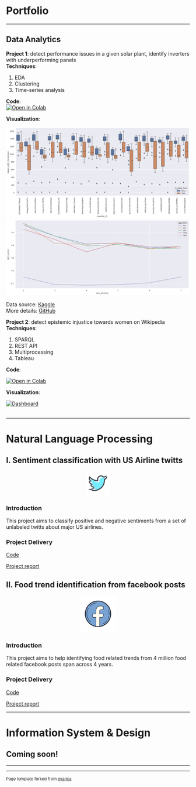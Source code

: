 ﻿# **Portfolio**

---
## **Data Analytics**

**Project 1**: detect performance issues in a given solar plant, identify inverters with underperforming panels<br>
**Techniques**:

 1. EDA 
 2. Clustering 
 3. Time-series analysis

**Code**:<br>
<a  href="https://colab.research.google.com/drive/1btPn-c57E9ND-kv4wNZT-GEnkKFZuW44?usp=sharing"  target="_parent"><img  src="https://colab.research.google.com/assets/colab-badge.svg"  alt="Open in Colab"/></a>

**Visualization**:<br>
<div align="left"><img src="images/inverter_light_conversion.png" width="700"/></div> 
<div align="left"><img src="images/optimal K.png" width="700"/></div> 

Data source: [Kaggle](https://www.kaggle.com/anikannal/solar-power-generation-data) <br>
More details: [GitHub](https://github.com/mx-hxh/colab-solar)<br>

**Project 2**: detect epistemic injustice towards women on Wikipedia<br>
**Techniques**:

 1. SPARQL
 2. REST API
 3. Multiprocessing
 4. Tableau

**Code**:<br>
 <div align="left"><a  href="https://colab.research.google.com/drive/1k4TkItYtppNolsXvqVLrPQvIeGS6mrCy?usp=sharing"  target="_parent"><img  src="https://colab.research.google.com/assets/colab-badge.svg"  alt="Open in Colab"/></a><br>
 
 **Visualization**:<br>
<div class='tableauPlaceholder' id='viz1666395631107' style='position: relative'><noscript><a href='#'><img alt='Dashboard ' src='https:&#47;&#47;public.tableau.com&#47;static&#47;images&#47;De&#47;DecodingEpistemicInjusticetowardsWomenonWikipedia&#47;Dashboard&#47;1_rss.png' style='border: none' /></a></noscript><object class='tableauViz'  style='display:none;'><param name='host_url' value='https%3A%2F%2Fpublic.tableau.com%2F' /> <param name='embed_code_version' value='3' /> <param name='site_root' value='' /><param name='name' value='DecodingEpistemicInjusticetowardsWomenonWikipedia&#47;Dashboard' /><param name='tabs' value='no' /><param name='toolbar' value='yes' /><param name='static_image' value='https:&#47;&#47;public.tableau.com&#47;static&#47;images&#47;De&#47;DecodingEpistemicInjusticetowardsWomenonWikipedia&#47;Dashboard&#47;1.png' /> <param name='animate_transition' value='yes' /><param name='display_static_image' value='yes' /><param name='display_spinner' value='yes' /><param name='display_overlay' value='yes' /><param name='display_count' value='yes' /><param name='language' value='en-US' /></object></div>                <script type='text/javascript'>                    var divElement = document.getElementById('viz1666395631107');                    var vizElement = divElement.getElementsByTagName('object')[0];                    if ( divElement.offsetWidth > 800 ) { vizElement.style.minWidth='1920px';vizElement.style.maxWidth='3840px';vizElement.style.width='100%';vizElement.style.minHeight='1107px';vizElement.style.maxHeight='2187px';vizElement.style.height=(divElement.offsetWidth*0.75)+'px';} else if ( divElement.offsetWidth > 500 ) { vizElement.style.minWidth='1920px';vizElement.style.maxWidth='3840px';vizElement.style.width='100%';vizElement.style.minHeight='1107px';vizElement.style.maxHeight='2187px';vizElement.style.height=(divElement.offsetWidth*0.75)+'px';} else { vizElement.style.width='100%';vizElement.style.height='2277px';}                     var scriptElement = document.createElement('script');                    scriptElement.src = 'https://public.tableau.com/javascripts/api/viz_v1.js';                    vizElement.parentNode.insertBefore(scriptElement, vizElement);                </script></div>
<br>


---

# **Natural Language Processing**
## **I. Sentiment classification with US Airline twitts**

<div align="center"><img src="images/icons8-twitter-64.png?raw=true"/></div>

### **Introduction**
This project aims to classify positive and negative sentiments from a set of unlabeled twitts about major US airlines.

### **Project Delivery**
[Code](/Codes/R/US_Airline_Sentiment)

[Project report](/pdf/USAirline_Report.pdf)

## **II. Food trend identification from facebook posts**

<div align="center"><img src="images/icons8-facebook-100.png?raw=true"/></div>

### **Introduction**
This project aims to help identifying food related trends from 4 million food related facebook posts span across 4 years.

### **Project Delivery**
[Code](/Codes/R/Food_Trend_Facebook)

[Project report](/pdf/Cauliflower_Report.pdf)

---

# **Information System & Design**
## **Coming soon!**


---




---
<p style="font-size:11px">Page template forked from <a href="https://github.com/evanca/quick-portfolio">evanca</a></p>
<!-- Remove above link if you don't want to attibute -->
